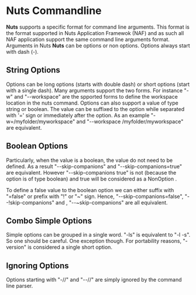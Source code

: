 # Nuts Commandline
**Nuts** supports a specific format for command line arguments. This format is the format supported in Nuts Application Framewok (NAF) and as such all NAF application support the same command line arguments format.
Arguments in Nuts **Nuts** can be options or non options. Options always start with dash (-). 
## String Options
Options can be long options (starts with double dash) or short options (start with a single dash). 
Many arguments support the two forms. For instance "-w" and "--workspace" are the spported forms to define the workspace location in the nuts command.
Options can also support a value of type string or boolean.  The value can be suffixed to the option while separated with '=' sign or immediately after the option. As an example "-w=/myfolder/myworkspace" and  "--workspace /myfolder/myworkspace" are equivalent.
## Boolean Options
Particularly, when the value is a boolean, the value do not need to be defined. As a result "--skip-companions" and "--skip-companions=true" are equivalent. However "--skip-companions true" is not (because the option is of type boolean) and true will be considered as a NonOption .

To define a false value to the boolean option we can either suffix with "=false" or prefix with "!" or "~" sign. 
Hence, "--skip-companions=false", "--!skip-companions" and , "--~skip-companions" are all equivalent.

## Combo Simple Options
Simple options can be grouped in a single word. "-ls" is equivalent to "-l -s". So one should be careful. 
One exception though. For portability reasons, "-version" is considered a single short option.

## Ignoring Options
Options starting with "-//" and "--//" are simply ignored by the command line parser.


